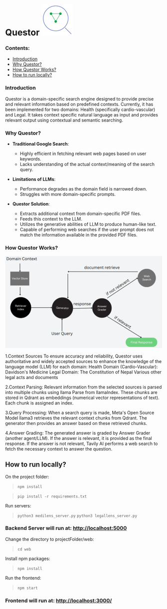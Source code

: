 # Questor ![Alt text](web/src/assets/logo.png) 

### Contents:
- [Introduction](https://github.com/supremex04/contextual-search?tab=readme-ov-file#introduction)
- [Why Questor?](https://github.com/supremex04/contextual-search?tab=readme-ov-file#why-questor)
- [How Questor Works?](https://github.com/supremex04/contextual-search?tab=readme-ov-file#how-questor-works)
- [How to run locally?](https://github.com/supremex04/contextual-search?tab=readme-ov-file#how-to-run-locally)

### Introduction
Questor is a domain-specific search engine designed to provide precise and relevant information based on predefined contexts. Currently, it has been implemented for two domains: Health (specifically cardio-vascular) and Legal. It takes context specific natural language as input and provides relevant output using contextual and semantic searching.

### Why Questor?
- **Traditional Google Search**:
  - Highly efficient in fetching relevant web pages based on user keywords.
  - Lacks understanding of the actual context/meaning of the search query.

- **Limitations of LLMs**:
  - Performance degrades as the domain field is narrowed down.
  - Struggles with more domain-specific prompts.

- **Questor Solution**:
  - Extracts additional context from domain-specific PDF files.
  - Feeds this context to the LLM.
  - Utilizes the generative abilities of LLM to produce human-like text.
  - Capable of performing web searches if the user prompt does not match the information available in the provided PDF files.




### How Questor Works?

![Alt text](web/src/assets/workflow.png)

1.Context Sources
To ensure accuracy and reliability, Questor uses authoritative and widely accepted sources to enhance the knowledge of the language model (LLM) for each domain:
Health Domain (Cardio-Vascular):
 Davidson's Medicine
Legal Domain:
 The Constitution of Nepal
 Various other legal acts and documents
 
2.Context Parsing:
Relevant information from the selected sources is parsed into multiple chunks using llama Parse from llamaIndex.
These chunks are stored in Qdrant as embeddings (numerical vector representations of text).
Each chunk is assigned an index.

3.Query Processing:
When a search query is made, Meta's Open Source Model llama3 retrieves the relevant context chunks from Qdrant.
The generator then provides an answer based on these retrieved chunks.

4.Answer Grading:
The generated answer is graded by Answer Grader (another agent/LLM).
If the answer is relevant, it is provided as the final response.
If the answer is not relevant, Tavily AI performs a web search to fetch the necessary context to answer the question.



## How to run locally?

On the project folder:

> ``` npm install ```

> ```pip install -r requirements.txt```



Run servers:
> ```python3 medilens_server.py```
> ```python3 legallens_server.py```

### Backend Server will run at: [http://localhost:5000](http://localhost:5000)

Change the directory to projectFolder/web:
> ```cd web```

Install npm packages:
> ```npm install```

Run the frontend:
> ```npm start```


### Frontend will run at: [http://localhost:3000/](http://localhost:3000/)
